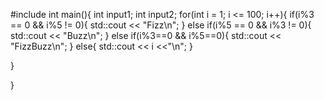 #include<iostream>
int main(){
  int input1;
  int input2;
for(int i = 1; i <= 100; i++){
  if(i%3 == 0 && i%5 != 0){
     std::cout << "Fizz\n";
  }
  else if(i%5 == 0 && i%3 != 0){
     std::cout << "Buzz\n";
  }
  else if(i%3==0 && i%5==0){
std::cout << "FizzBuzz\n";
  }
  else{
    std::cout << i <<"\n";
  }
  
}
  
}
